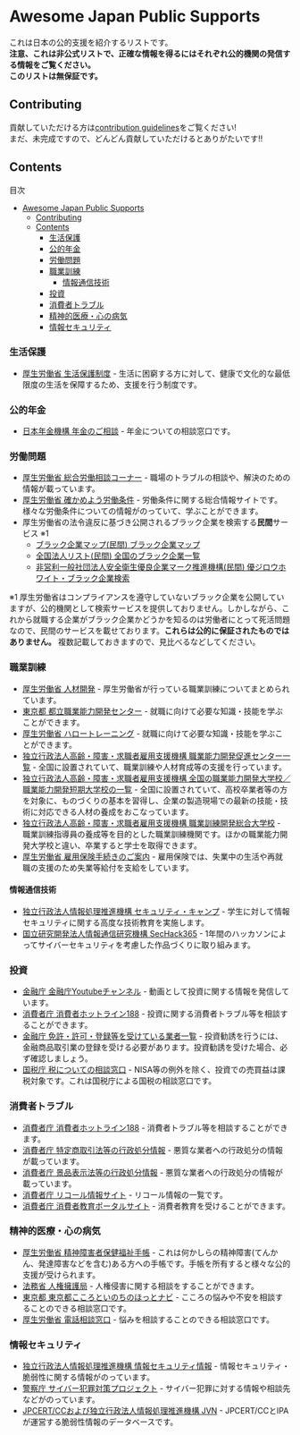 # Awesome Japan Public Supports
これは日本の公的支援を紹介するリストです。     
**注意、これは非公式リストで、正確な情報を得るにはそれぞれ公的機関の発信する情報をご覧ください。**    
**このリストは無保証です。**

## Contributing
貢献していただける方は[contribution guidelines](CONTRIBUTING.md)をご覧ください!   
まだ、未完成ですので、どんどん貢献していただけるとありがたいです!!

## Contents
目次
- [Awesome Japan Public Supports](#awesome-japan-public-supports)
  - [Contributing](#contributing)
  - [Contents](#contents)
    - [生活保護](#生活保護)
    - [公的年金](#公的年金)
    - [労働問題](#労働問題)
    - [職業訓練](#職業訓練)
      - [情報通信技術](#情報通信技術)
    - [投資](#投資)
    - [消費者トラブル](#消費者トラブル)
    - [精神的医療・心の病気](#精神的医療心の病気)
    - [情報セキュリティ](#情報セキュリティ)

### 生活保護
* [厚生労働省 生活保護制度](https://www.mhlw.go.jp/stf/seisakunitsuite/bunya/hukushi_kaigo/seikatsuhogo/seikatuhogo/index.html) - 生活に困窮する方に対して、健康で文化的な最低限度の生活を保障するため、支援を行う制度です。

### 公的年金
* [日本年金機構 年金のご相談](https://www.nenkin.go.jp/section/index.html) - 年金についての相談窓口です。

### 労働問題
* [厚生労働省 総合労働相談コーナー](https://www.mhlw.go.jp/general/seido/chihou/kaiketu/soudan.html) - 職場のトラブルの相談や、解決のための情報が載っています。
* [厚生労働省 確かめよう労働条件](https://www.check-roudou.mhlw.go.jp/top.html) - 労働条件に関する総合情報サイトです。様々な労働条件についての情報がのっていて、学ぶことができます。
* 厚生労働省の法令違反に基づき公開されるブラック企業を検索する**民間**サービス ※1
  * [ブラック企業マップ(民間) ブラック企業マップ](https://black-company.tk/)
  * [全国法人リスト(民間) 全国のブラック企業一覧](https://houjin.jp/blacks/corps)
  * [非営利一般社団法人安全衛生優良企業マーク推進機構(民間) 優ジロウホワイト・ブラック企業検索](https://shem.or.jp/yujiro_serch?marks%5B%5D=black#kekka)

※1 厚生労働省はコンプライアンスを遵守していないブラック企業を公開していますが、公的機関として検索サービスを提供しておりません。しかしながら、これから就職する企業がブラック企業かどうかを知るのは労働者にとって死活問題なので、民間のサービスを載せております。**これらは公的に保証されたものではありません。** 複数記載しておきますので、見比べるなどしてください。

### 職業訓練
* [厚生労働省 人材開発](https://www.mhlw.go.jp/stf/seisakunitsuite/bunya/koyou_roudou/jinzaikaihatsu/index.html) - 厚生労働省が行っている職業訓練についてまとめられています。
* [東京都 都立職業能力開発センター](https://www.hataraku.metro.tokyo.lg.jp/kyushokusha-kunren/school/) - 就職に向けて必要な知識・技能を学ぶことができます。
* [厚生労働省 ハロートレーニング](https://www.mhlw.go.jp/stf/seisakunitsuite/bunya/koyou_roudou/jinzaikaihatsu/hellotraining_top.html) - 就職に向けて必要な知識・技能を学ぶことができます。
* [独立行政法人高齢・障害・求職者雇用支援機構 職業能力開発促進センター一覧](https://www.jeed.go.jp/location/poly/index.html) - 全国に設置されていて、職業訓練や人材育成等の支援を行っています。
* [独立行政法人高齢・障害・求職者雇用支援機構 全国の職業能力開発大学校／職業能力開発短期大学校の一覧](https://www.jeed.go.jp/location/college/2.html) - 全国に設置されていて、高校卒業者等の方を対象に、ものづくりの基本を習得し、企業の製造現場での最新の技能・技術に対応できる人材の養成をおこなっています。
* [独立行政法人高齢・障害・求職者雇用支援機構 職業訓練開発総合大学校](https://www.uitec.jeed.go.jp/) - 職業訓練指導員の養成等を目的とした職業訓練機関です。ほかの職業能力開発大学校と違い、卒業すると学士を取得できます。
* [厚生労働省 雇用保険手続きのご案内](https://www.hellowork.mhlw.go.jp/insurance/insurance_guide.html) - 雇用保険では、失業中の生活や再就職の支援のため失業等給付を支給をしています。

#### 情報通信技術
* [独立行政法人情報処理推進機構 セキュリティ・キャンプ](https://www.ipa.go.jp/jinzai/camp/index.html) - 学生に対して情報セキュリティに関する高度な技術教育を実施します。
* [国立研究開発法人情報通信研究機構 SecHack365](https://sechack365.nict.go.jp/) - 1年間のハッカソンによってサイバーセキュリティを考慮した作品づくりに取り組みます。


### 投資
* [金融庁 金融庁Youtubeチャンネル](https://www.youtube.com/channel/UCpIgZIDc-ptkZZTvzqlwGQg) - 動画として投資に関する情報を発信しています。
* [消費者庁 消費者ホットライン188](https://www.caa.go.jp/policies/policy/local_cooperation/local_consumer_administration/hotline/) - 投資に関する消費者トラブル等を相談することができます。
* [金融庁 免許・許可・登録等を受けている業者一覧](https://www.fsa.go.jp/menkyo/menkyo.html#kinyushohin) - 投資勧誘を行うには、金融商品取引業の登録を受ける必要があります。投資勧誘を受けた場合、必ず確認しましょう。
* [国税庁 税についての相談窓口](https://www.nta.go.jp/taxes/shiraberu/shirabekata/9200.htm) - NISA等の例外を除く、投資での売買益は課税対象です。これは国税庁による国税の相談窓口です。

### 消費者トラブル
* [消費者庁 消費者ホットライン188](https://www.caa.go.jp/policies/policy/local_cooperation/local_consumer_administration/hotline/) - 消費者トラブル等を相談することができます。
* [消費者庁 特定商取引法等の行政処分情報](https://www.caa.go.jp/policies/policy/consumer_transaction/release/) - 悪質な業者への行政処分の情報が載っています。
* [消費者庁 景品表示法等の行政処分情報](https://www.caa.go.jp/policies/policy/representation/fair_labeling/release/) - 悪質な業者への行政処分の情報が載っています。
* [消費者庁 リコール情報サイト](https://www.recall.caa.go.jp/) - リコール情報の一覧です。
* [消費者庁 消費者教育ポータルサイト](https://www.kportal.caa.go.jp/) - 消費者教育を受けることができます。

### 精神的医療・心の病気
* [厚生労働省 精神障害者保健福祉手帳](https://www.mhlw.go.jp/kokoro/support/certificate.html) - これは何かしらの精神障害(てんかん、発達障害などを含む)ある方への手帳です。手帳を所有すると様々な公的支援が受けられます。
* [法務省 人権擁護局](https://www.moj.go.jp/JINKEN/) - 人権侵害に関する相談をすることができます。
* [東京都 東京都こころといのちのほっとナビ](https://www.fukushihoken.metro.tokyo.lg.jp/kokonavi/) - こころの悩みや不安を相談することのできる相談窓口です。
* [厚生労働省 電話相談窓口](https://www.mhlw.go.jp/mamorouyokokoro/soudan/tel/) - 悩みを相談することのできる相談窓口です。

### 情報セキュリティ
* [独立行政法人情報処理推進機構 情報セキュリティ情報](https://www.ipa.go.jp/security/) - 情報セキュリティ・脆弱性に関する情報がのっています。
* [警察庁 サイバー犯罪対策プロジェクト](https://www.npa.go.jp/cyber/index.html) - サイバー犯罪に対する情報や相談先などがのっています。
* [JPCERT/CCおよび独立行政法人情報処理推進機構 JVN](https://jvn.jp/) - JPCERT/CCとIPAが運営する脆弱性情報のデータベースです。
